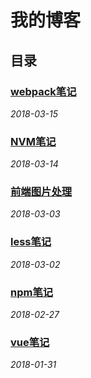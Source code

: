 # 我的博客
## 目录
### [webpack笔记](https://github.com/xiamijun/blog/issues/10)
*2018-03-15*
### [NVM笔记](https://github.com/xiamijun/blog/issues/9)
*2018-03-14*
### [前端图片处理](https://github.com/xiamijun/blog/issues/8)
*2018-03-03*
### [less笔记](https://github.com/xiamijun/blog/issues/7)
*2018-03-02*
### [npm笔记](https://github.com/xiamijun/blog/issues/2)
*2018-02-27*
### [vue笔记](https://github.com/xiamijun/blog/issues/1)
*2018-01-31*

